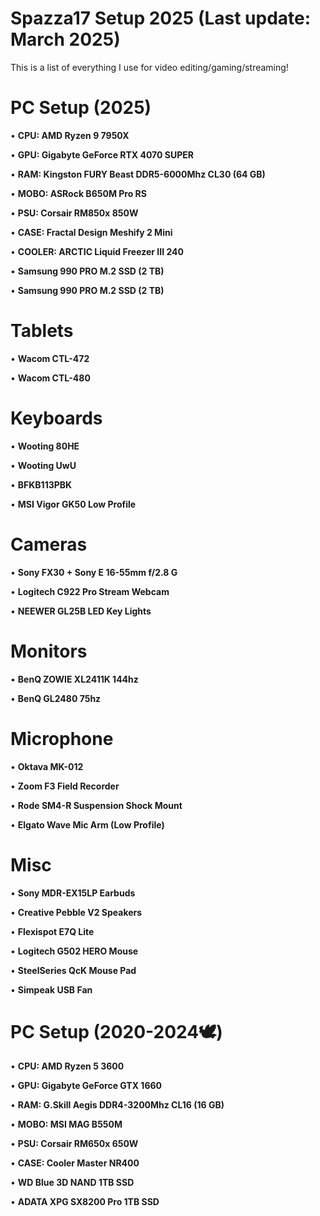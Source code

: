 # Spazza17 Setup 2025 (Last update: March 2025)

This is a list of everything I use for video editing/gaming/streaming!

# PC Setup (2025)
• **CPU: AMD Ryzen 9 7950X**

• **GPU: Gigabyte GeForce RTX 4070 SUPER**

• **RAM: Kingston FURY Beast DDR5-6000Mhz CL30 (64 GB)**

• **MOBO: ASRock B650M Pro RS**

• **PSU: Corsair RM850x 850W**

• **CASE: 	Fractal Design Meshify 2 Mini**

• **COOLER: ARCTIC Liquid Freezer III 240**

• **Samsung 990 PRO M.2 SSD (2 TB)**

• **Samsung 990 PRO M.2 SSD (2 TB)**

# Tablets
• **Wacom CTL-472**

• **Wacom CTL-480**

# Keyboards
• **Wooting 80HE**

• **Wooting UwU**

• **BFKB113PBK**
 
• **MSI Vigor GK50 Low Profile**

# Cameras
• **Sony FX30 + Sony E 16-55mm f/2.8 G**

• **Logitech C922 Pro Stream Webcam**

• **NEEWER GL25B LED Key Lights**

# Monitors
• **BenQ ZOWIE XL2411K 144hz**

• **BenQ GL2480 75hz**

# Microphone
• **Oktava MK-012**

• **Zoom F3 Field Recorder**

• **Rode SM4-R Suspension Shock Mount**

• **Elgato Wave Mic Arm (Low Profile)**

# Misc
• **Sony MDR-EX15LP Earbuds**

• **Creative Pebble V2 Speakers**

• **Flexispot E7Q Lite**

• **Logitech G502 HERO Mouse**

• **SteelSeries QcK Mouse Pad**

• **Simpeak USB Fan**

# PC Setup (2020-2024🕊️)
• **CPU: AMD Ryzen 5 3600**

• **GPU: Gigabyte GeForce GTX 1660**

• **RAM: G.Skill Aegis DDR4-3200Mhz CL16 (16 GB)**

• **MOBO: MSI MAG B550M**

• **PSU: Corsair RM650x 650W**

• **CASE: Cooler Master NR400**

• **WD Blue 3D NAND 1TB SSD**

• **ADATA XPG SX8200 Pro 1TB SSD**

